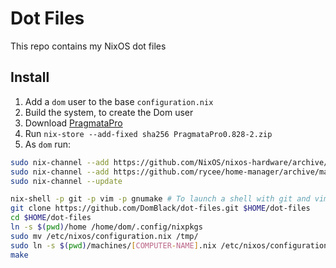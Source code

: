# Dot Files

This repo contains my NixOS dot files

## Install

1. Add a `dom` user to the base `configuration.nix`
2. Build the system, to create the Dom user
3. Download [PragmataPro](https://www.fsd.it/my-account/downloads/)
4. Run `nix-store --add-fixed sha256 PragmataPro0.828-2.zip`
5. As `dom` run:
```bash
sudo nix-channel --add https://github.com/NixOS/nixos-hardware/archive/master.tar.gz nixos-hardware
sudo nix-channel --add https://github.com/rycee/home-manager/archive/master.tar.gz home-manager
sudo nix-channel --update

nix-shell -p git -p vim -p gnumake # To launch a shell with git and vim temporarily installed
git clone https://github.com/DomBlack/dot-files.git $HOME/dot-files
cd $HOME/dot-files
ln -s $(pwd)/home /home/dom/.config/nixpkgs
sudo mv /etc/nixos/configuration.nix /tmp/
sudo ln -s $(pwd)/machines/[COMPUTER-NAME].nix /etc/nixos/configuration.nix
make
```

